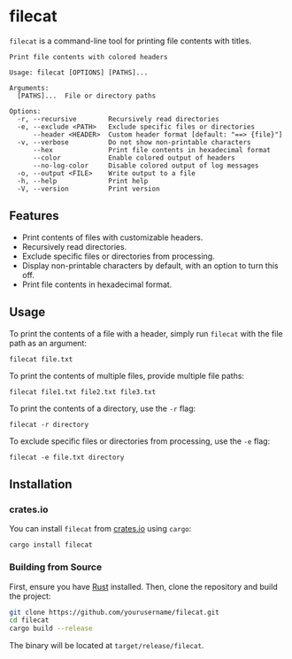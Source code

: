 # filecat

`filecat` is a command-line tool for printing file contents with titles.

```shell
Print file contents with colored headers

Usage: filecat [OPTIONS] [PATHS]...

Arguments:
  [PATHS]...  File or directory paths

Options:
  -r, --recursive        Recursively read directories
  -e, --exclude <PATH>   Exclude specific files or directories
      --header <HEADER>  Custom header format [default: "==> {file}"]
  -v, --verbose          Do not show non-printable characters
      --hex              Print file contents in hexadecimal format
      --color            Enable colored output of headers
      --no-log-color     Disable colored output of log messages
  -o, --output <FILE>    Write output to a file
  -h, --help             Print help
  -V, --version          Print version
```

## Features

- Print contents of files with customizable headers.
- Recursively read directories.
- Exclude specific files or directories from processing.
- Display non-printable characters by default, with an option to turn this off.
- Print file contents in hexadecimal format.

## Usage

To print the contents of a file with a header, simply run `filecat` with the file path as an argument:

```shell
filecat file.txt
```

To print the contents of multiple files, provide multiple file paths:

```shell
filecat file1.txt file2.txt file3.txt
```

To print the contents of a directory, use the `-r` flag:

```shell
filecat -r directory
```

To exclude specific files or directories from processing, use the `-e` flag:

```shell
filecat -e file.txt directory
```

## Installation

### crates.io

You can install `filecat` from [crates.io](https://crates.io/crates/filecat) using `cargo`:

```shell
cargo install filecat
```

### Building from Source

First, ensure you have [Rust](https://www.rust-lang.org/tools/install) installed. Then, clone the repository and build the project:

```sh
git clone https://github.com/yourusername/filecat.git
cd filecat
cargo build --release
```

The binary will be located at `target/release/filecat`.
